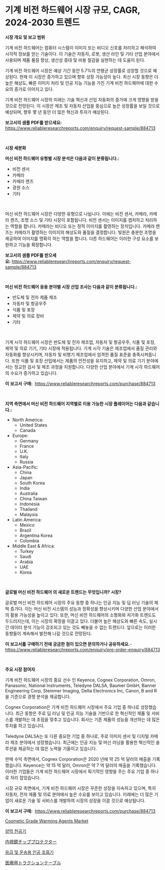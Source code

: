 <p><h1>기계 비전 하드웨어 시장 규모, CAGR, 2024-2030 트렌드</h1></p><p><strong>시장 개요 및 보고 범위</strong></p>
<p><p>기계 비전 하드웨어는 컴퓨터 시스템이 이미지 또는 비디오 신호를 처리하고 해석하여 시각적 정보를 얻는 기술이다. 이 기술은 자동차, 로봇, 생산 라인 및 기타 산업 분야에서 사용되며 제품 품질 향상, 생산성 증대 및 비용 절감을 실현하는 데 도움이 된다.</p><p>기계 비전 하드웨어 시장은 예상 기간 동안 5.7%의 연평균 성장률로 성장할 것으로 예상된다. 현재 이 시장은 증가하고 있으며 향후 성장 가능성이 높다. 최신 시장 동향은 더 높은 해상도, 빠른 이미지 처리 및 인공 지능 기능을 가진 기계 비전 하드웨어에 대한 수요의 증가로 이어지고 있다.</p><p>기계 비전 하드웨어 시장의 미래는 기술 혁신과 산업 자동화의 증가에 크게 영향을 받을 것으로 전망된다. 이 시장은 제조 및 자동차 산업을 중심으로 높은 성장률을 보일 것으로 예상되며, 향후 몇 년 동안 더 많은 혁신과 투자가 예상된다.</p></p>
<p><strong>보고서의 샘플 PDF를 받으세요:</strong> <a href="https://www.reliableresearchreports.com/enquiry/request-sample/884713">https://www.reliableresearchreports.com/enquiry/request-sample/884713</a></p>
<p>&nbsp;</p>
<p><strong>시장 세분화</strong></p>
<p><strong>머신 비전 하드웨어 유형별 시장 분석은 다음과 같이 분류됩니다.:</strong></p>
<p><ul><li>비전 센서</li><li>카메라</li><li>카메라 렌즈</li><li>광원 소스</li><li>기타</li></ul></p>
<p>&nbsp;</p>
<p><p>머신 비전 하드웨어 시장은 다양한 유형으로 나뉩니다. 이에는 비전 센서, 카메라, 카메라 렌즈, 조명 소스 및 기타 시장이 포함됩니다. 비전 센서는 이미지를 캡처하고 처리하는 역할을 합니다. 카메라는 비디오 또는 정적 이미지를 촬영하는 장치입니다. 카메라 렌즈는 카메라가 촬영하는 이미지의 해상도와 품질을 결정합니다. 빛원은 충분한 조명을 제공하여 이미지를 명확히 하는 역할을 합니다. 다른 하드웨어는 이러한 구성 요소를 보완하고 기능을 확장합니다.</p></p>
<p><strong>보고서의 샘플 PDF를 받으세요:</strong>&nbsp;<a href="https://www.reliableresearchreports.com/enquiry/request-sample/884713">https://www.reliableresearchreports.com/enquiry/request-sample/884713</a></p>
<p>&nbsp;</p>
<p><strong> 머신 비전 하드웨어 응용 분야별 시장 산업 조사는 다음과 같이 분류됩니다.:</strong></p>
<p><ul><li>반도체 및 전자 제품 제조</li><li>자동차 및 항공우주</li><li>식품 및 포장</li><li>제약 및 의료 장비</li><li>기타</li></ul></p>
<p>&nbsp;</p>
<p><p>기계 시각 하드웨어 시장은 반도체 및 전자 제조업, 자동차 및 항공우주, 식품 및 포장, 제약 및 의료 기기, 기타 시장에 적용됩니다. 기계 시각 기술은 제조업에서 품질 관리와 자동화를 향상시키며, 자동차 및 비행기 제조업에서 엄격한 품질 표준을 충족시켜줍니다. 또한 식품 및 포장 산업에서는 제품의 안전성을 유지하고, 제약 및 의료 기기 분야에서는 정교한 검사 및 제조 과정을 지원합니다. 다양한 산업 분야에서 기계 시각 하드웨어의 수요가 증가하고 있습니다.</p></p>
<p><strong>이 보고서 구매:</strong>&nbsp; <a href="https://www.reliableresearchreports.com/purchase/884713">https://www.reliableresearchreports.com/purchase/884713</a></p>
<p>&nbsp;</p>
<p><strong>지역 측면에서 머신 비전 하드웨어 지역별로 이용 가능한 시장 플레이어는 다음과 같습니다.:</strong></p>
<p><ul>
    <li>
        North America:
        <ul>
            <li>United States</li>
            <li>Canada</li>
        </ul>
    </li>
    <li>
        Europe:
        <ul>
            <li>Germany</li>
            <li>France</li>
            <li>U.K.</li>
            <li>Italy</li>
            <li>Russia</li>
        </ul>
    </li>
    <li>
        Asia-Pacific:
        <ul>
            <li>China</li>
            <li>Japan</li>
            <li>South Korea</li>
            <li>India</li>
            <li>Australia</li>
            <li>China Taiwan</li>
            <li>Indonesia</li>
            <li>Thailand</li>
            <li>Malaysia</li>
        </ul>
    </li>
    <li>
        Latin America:
        <ul>
            <li>Mexico</li>
            <li>Brazil</li>
            <li>Argentina Korea</li>
            <li>Colombia</li>
        </ul>
    </li>
    <li>
        Middle East & Africa:
        <ul>
            <li>Turkey</li>
            <li>Saudi</li>
            <li>Arabia</li>
            <li>UAE</li>
            <li>Korea</li>
        </ul>
    </li>
    </ul></p>
<p>&nbsp;</p>
<p><strong>글로벌 머신 비전 하드웨어 의 새로운 트렌드는 무엇입니까? 시장?</strong></p>
<p><p>글로벌 머신 비전 하드웨어 시장의 주요 동향 중 하나는 인공 지능 및 딥 러닝 기술의 채택 증가다. 이는 머신 비전 시스템의 성능과 정확성을 향상시키며 다양한 산업 분야에서의 활용 가능성을 높이고 있다. 또한, 머신 비전 하드웨어의 소형화와 저가화 트렌드도 두드러지는데, 이는 시장의 확장을 이끌고 있다. 더불어 높은 해상도와 빠른 속도, 실시간 데이터 분석 기능이 강조되고 있는 것도 빼놓을 수 없는 트렌드다. 앞으로는 이러한 동향들이 계속해서 발전해 나갈 것으로 전망된다.</p></p>
<p><strong>이 보고서를 구매하기 전에 궁금한 점이 있으면 문의하거나 공유하세요.</strong>- <a href="https://www.reliableresearchreports.com/enquiry/pre-order-enquiry/884713">https://www.reliableresearchreports.com/enquiry/pre-order-enquiry/884713</a></p>
<p>&nbsp;</p>
<p><strong>주요 시장 참여자</strong></p>
<p><p>기계 비전 하드웨어 시장의 중요 선수 인 Keyence, Cognex Corporation, Omron, Panasonic, National Instruments, Teledyne DALSA, Baumer GmbH, Banner Engineering Corp, Stemmer Imaging, Delta Electronics Inc, Canon, B and R을 기준으로 경쟁 분석을 제공합니다. </p><p>Cognex Corporation은 기계 비전 하드웨어 시장에서 주요 기업 중 하나로 성장했습니다. 최근 동향은 주로 딥 러닝 및 인공 지능 기술을 기반으로 한 혁신적인 제품 및 서비스를 개발하는 데 초점을 맞추고 있습니다. 회사는 기존 제품의 성능을 개선하는 데 많은 투자를 하고 있습니다.</p><p>Teledyne DALSA는 또 다른 중요한 기업 중 하나로, 주로 이미지 센서 및 디지털 카메라 제조 분야에서 성장했습니다. 최근에는 인공 지능 및 머신 러닝을 활용한 혁신적인 솔루션을 제공하는 데 많은 노력을 기울이고 있습니다.</p><p>판매 수익 측면에서, Cognex Corporation은 2020 년에 약 25 억 달러의 매출을 기록했습니다. Keyence는 약 15 억 달러, Omron은 약 7 억 달러의 매출을 기록했습니다. 이러한 기업들은 기계 비전 하드웨어 시장에서 획기적인 영향을 주는 주요 기업 중 하나로 자리 잡았습니다.</p><p>시장 규모 측면에서, 기계 비전 하드웨어 시장은 꾸준한 성장을 지속하고 있으며, 특히 자동차, 전자 제품 및 의료 분야에서 높은 수요를 보이고 있습니다. 미래에는 더 많은 기업이 새로운 기술 및 서비스를 개발하여 시장의 성장을 이끌 것으로 예상됩니다.</p></p>
<p><strong>이 보고서 구매:</strong>&nbsp;&nbsp;<a href="https://www.reliableresearchreports.com/purchase/884713">https://www.reliableresearchreports.com/purchase/884713</a></p>
<p><p><a href="https://issuu.com/reportprime-2/docs/cosmetic-grade-warming-agents-market-size-2030.ppt">Cosmetic Grade Warming Agents Market</a></p><p><a href="https://github.com/idcefvhkdut6/Market-Research-Report-List-1/blob/main/27132911368.md">양막 천공기</a></p><p><a href="https://medium.com/@eunawiegad2023/%E5%86%85%E8%A6%96%E9%8F%A1%E5%85%88%E7%AB%AF%E4%BF%9D%E8%AD%B7%E5%85%B7%E5%B8%82%E5%A0%B4-%E5%B8%82%E5%A0%B4cagr-%E5%B8%82%E5%A0%B4%E5%8B%95%E5%90%91-%E3%81%8A%E3%82%88%E3%81%B3%E6%88%90%E9%95%B7%E6%88%A6%E7%95%A5%E3%81%AB%E9%96%A2%E3%81%99%E3%82%8Binsights-6df533681328">内視鏡チッププロテクター</a></p><p><a href="https://github.com/vsap75a286l/Market-Research-Report-List-1/blob/main/34997291369.md">응급 및 운송용 인공 호흡기</a></p><p><a href="https://github.com/joaejkdzgyljvo6/Market-Research-Report-List-1/blob/main/91695681707.md">医療用トラクションテーブル</a></p></p>
